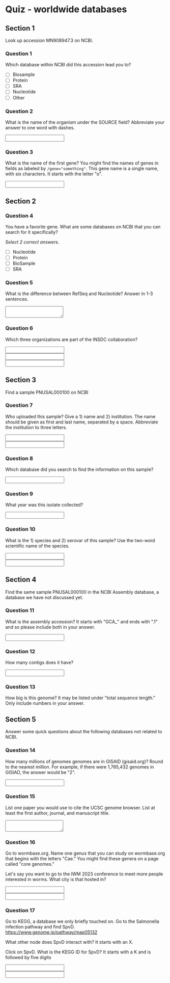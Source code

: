 # Quiz - worldwide databases

## Section 1

Look up accession MN908947.3 on NCBI.

### Question 1

Which database within NCBI did this accession lead you to?

- [ ] Biosample
- [ ] Protein
- [ ] SRA
- [ ] Nucleotide
- [ ] Other

### Question 2

What is the name of the organism under the SOURCE field? Abbreviate your answer to one word with dashes.

<input type="text" />

### Question 3

What is the name of the first gene?
You might find the names of genes in fields as labeled by `/gene="something"`.  This gene name is a single name, with six characters. It starts with the letter "o".

<input type="text" />

## Section 2

### Question 4

You have a favorite gene.  What are some databases on NCBI that you can search for it specifically?

_Select 2 correct answers_.

- [ ] Nucleotide
- [ ] Protein
- [ ] BioSample
- [ ] SRA

### Question 5

What is the difference between RefSeq and Nucleotide?
Answer in 1-3 sentences.

<textarea></textarea>

### Question 6

Which three organizations are part of the INSDC collaboration?

<div>
    <input type="text" /><br />
    <input type="text" /><br />
    <input type="text" />
</div>

## Section 3

Find a sample PNUSAL000100 on NCBI

### Question 7

Who uploaded this sample?  Give a 1) name and 2) institution.  The name should be given as first and last name, separated by a space.  Abbreviate the institution to three letters.

<input type="text" /><br />
<input type="text" />

### Question 8

Which database did you search to find the information on this sample?

<input type="text" />

### Question 9

What year was this isolate collected?

<input type="text" />

### Question 10

What is the 1) species and 2) serovar of this sample?  Use the two-word scientific name of the species.

<input type="text" /><br />
<input type="text" />

## Section 4

Find the same sample PNUSAL000100 in the NCBI Assembly database, a database we have not discussed yet.

### Question 11

What is the assembly accession?  It starts with "GCA_" and ends with ".1" and so please include both in your answer. 

<input type="text" />

### Question 12

How many contigs does it have?

<input type="text" />

### Question 13

How big is this genome? It may be listed under "total sequence length."  Only include numbers in your answer.

## Section 5

Answer some quick questions about the following databases not related to NCBI.

### Question 14

How many millions of genomes genomes are in GISAID (gisaid.org)?  Round to the nearest million.  For example, if there were 1,765,432 genomes in GISIAD, the answer would be "2".

<input type="text" />

### Question 15

List one paper you would use to cite the UCSC genome browser.  List at least the first author, journal, and manuscript title.

<textarea></textarea>

### Question 16

Go to wormbase.org.  Name one genus that you can study on wormbase.org that begins with the letters "Cae."  You might find these genera on a page called "core genomes."

Let's say you want to go to the IWM 2023 conference to meet more people interested in worms. What city is that hosted in?

<input type="text" /><br />
<input type="text" />

### Question 17

Go to KEGG, a database we only briefly touched on. Go to the Salmonella infection pathway and find SpvD. <https://www.genome.jp/pathway/map05132>

What other node does SpvD interact with? It starts with an X.

Click on SpvD. What is the KEGG ID for SpvD? It starts with a K and is followed by five digits

<input type="text" /><br />
<input type="text" />
